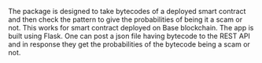 The package is designed to take bytecodes of a deployed smart contract and then check the pattern to give the probabilities of being it a scam or not.
This works for smart contract deployed on Base blockchain.
The app is built using Flask. One can post a json file having bytecode to the REST API and in response they get the probabilities of the bytecode being a scam or not.
